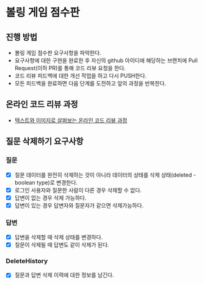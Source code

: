 # 볼링 게임 점수판
## 진행 방법
* 볼링 게임 점수판 요구사항을 파악한다.
* 요구사항에 대한 구현을 완료한 후 자신의 github 아이디에 해당하는 브랜치에 Pull Request(이하 PR)를 통해 코드 리뷰 요청을 한다.
* 코드 리뷰 피드백에 대한 개선 작업을 하고 다시 PUSH한다.
* 모든 피드백을 완료하면 다음 단계를 도전하고 앞의 과정을 반복한다.

## 온라인 코드 리뷰 과정
* [텍스트와 이미지로 살펴보는 온라인 코드 리뷰 과정](https://github.com/next-step/nextstep-docs/tree/master/codereview)

## 질문 삭제하기 요구사항

### 질문
- [x] 질문 데이터를 완전히 삭제하는 것이 아니라 데이터의 상태를 삭제 상태(deleted - boolean type)로 변경한다.
- [x] 로그인 사용자와 질문한 사람이 다른 경우 삭제할 수 없다.
- [x] 답변이 없는 경우 삭제 가능하다.
- [x] 답변이 있는 경우 답변자와 질문자가 같으면 삭제가능하다.

### 답변
- [x] 답변을 삭제할 때 삭제 상태를 변경하다.
- [x] 질문이 삭제될 때 답변도 같이 삭제가 된다.

### DeleteHistory
- [x] 질문과 답변 삭제 이력에 대한 정보를 남긴다.
